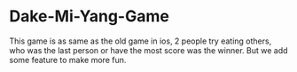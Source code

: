 # Dake-Mi-Yang-Game
This game is as same as the old game in ios, 2 people try eating others, who was the last person or have the most score was the winner. But we add some feature to make more fun.

